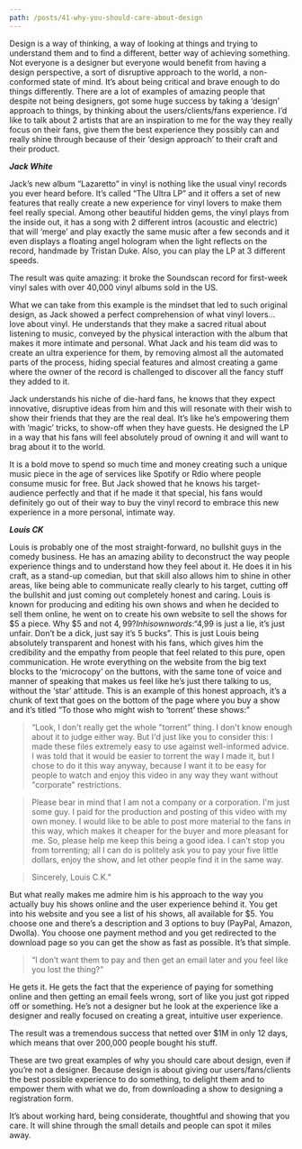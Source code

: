 ```yaml
---
path: /posts/41-why-you-should-care-about-design
---
```


Design is a way of thinking, a way of looking at things and trying to understand them and to find a different, better way of achieving something.  Not everyone is a designer but everyone would benefit from having a design perspective, a sort of disruptive approach to the world, a non-conformed state of mind. It’s about being critical and brave enough to do things differently. 
There are a lot of examples of amazing people that despite not being designers, got some huge success by taking a ‘design’ approach to things, by thinking about the users/clients/fans experience. I’d like to talk about 2 artists that are an inspiration to me for the way they really focus on their fans, give them the best experience they possibly can and really shine through because of their ‘design approach’ to their craft and their product.

***Jack White***

Jack’s new album “Lazaretto” in vinyl is nothing like the usual vinyl records you ever heard before. It’s called “The Ultra LP” and it offers a set of new features that really create a new experience for vinyl lovers to make them feel really special. Among other beautiful hidden gems, the vinyl plays from the inside out, it has a song with 2 different intros (acoustic and electric) that will ‘merge’ and play exactly the same music after a few seconds and it even displays a floating angel hologram when the light reflects on the record, handmade by Tristan Duke.
Also, you can play the LP at 3 different speeds. 

The result was quite amazing: it broke the Soundscan record for first-week vinyl sales with over 40,000 vinyl albums sold in the US.

What we can take from this example is the mindset that led to such original design, as Jack showed a perfect comprehension of what vinyl lovers… love about vinyl. He understands that they make a sacred ritual about listening to music, conveyed by the physical interaction with the album that makes it more intimate and personal. What Jack and his team did was to create an ultra experience for them, by removing almost all the automated parts of the process, hiding special features and almost creating a game where the owner of the record is challenged to discover all the fancy stuff they added to it. 

Jack understands his niche of die-hard fans, he knows that they expect innovative, disruptive ideas from him and this will resonate with their wish to show their friends that they are the real deal. It’s like he’s empowering them with ‘magic’ tricks, to show-off when they have guests. He designed the LP in a way that his fans will feel absolutely proud of owning it and will want to brag about it to the world. 

It is a bold move to spend so much time and money creating such a unique music piece in the age of services like Spotify or Rdio where people consume music for free. But Jack showed that he knows his target-audience perfectly and that if he made it that special, his fans would definitely go out of their way to buy the vinyl record to embrace this new experience in a more personal, intimate way.


***Louis CK***

Louis is probably one of the most straight-forward, no bullshit guys in the comedy business. He has an amazing ability to deconstruct the way people experience things and to understand how they feel about it. He does it in his craft, as a stand-up comedian, but that skill also allows him to shine in other areas, like being able to communicate really clearly to his target, cutting off the bullshit and just coming out completely honest and caring. Louis is known for producing and editing his own shows and when he decided to sell them online, he went on to create his own website to sell the shows for $5 a piece. Why $5 and not $4,99? In his own words: “$4,99 is just a lie, it’s just unfair. Don’t be a dick, just say it’s 5 bucks”. This is just Louis being absolutely transparent and honest with his fans, which gives him the credibility and the empathy from people that feel related to this pure, open communication. He wrote everything on the website from the big text blocks to the ‘microcopy’ on the buttons, with the same tone of voice and manner of speaking that makes us feel like he’s just there talking to us, without the ‘star’ attitude. 
This is an example of  this honest approach, it’s a chunk of text that goes on the bottom of the page where you buy a show and it’s titled “To those who might wish to ‘torrent’ these shows:”

> “Look, I don't really get the whole "torrent" thing. I don't know enough about it to judge either way. But I'd just like you to consider this: I made these files extremely easy to use against well-informed advice. I was told that it would be easier to torrent the way I made it, but I chose to do it this way anyway, because I want it to be easy for people to watch and enjoy this video in any way they want without "corporate" restrictions.

> Please bear in mind that I am not a company or a corporation. I'm just some guy. I paid for the production and posting of this video with my own money. I would like to be able to post more material to the fans in this way, which makes it cheaper for the buyer and more pleasant for me. So, please help me keep this being a good idea. I can't stop you from torrenting; all I can do is politely ask you to pay your five little dollars, enjoy the show, and let other people find it in the same way.

> Sincerely, Louis C.K.”

But what really makes me admire him is his approach to the way you actually buy his shows online and the user experience behind it. You get into his website and you see a list of his shows, all available for $5. You choose one and there’s a description and 3 options to buy (PayPal, Amazon, Dwolla). You choose one payment method and you get redirected to the download page so you can get the show as fast as possible. It’s that simple.

> “I don’t want them to pay and then get an email later and you feel like you lost the thing?”

He gets it. He gets the fact that the experience of paying for something online and then getting an email feels wrong, sort of like you just got ripped off or something. He’s not a designer but he look at the experience like a designer and really focused on creating a great, intuitive user experience. 

The result was a tremendous success that netted over $1M in only 12 days, which means that over 200,000 people bought his stuff.

These are two great examples of why you should care about design, even if you’re not a designer. Because design is about giving our users/fans/clients the best possible experience to do something, to delight them and to empower them with what we do, from downloading a show to designing a registration form. 

It’s about working hard, being considerate, thoughtful and showing that you care. It will shine through the small details and people can spot it miles away.

